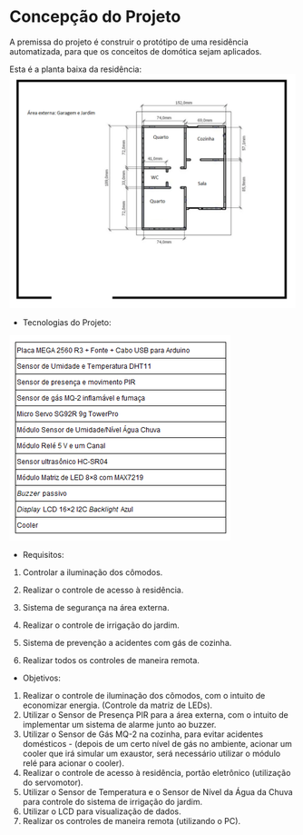 # Concepção do Projeto

A premissa do projeto é construir o protótipo de uma residência automatizada, para que os conceitos de domótica sejam aplicados.

Esta é a planta baixa da residência:
![Planta baixa](./figuras/NOVAplantabaixa.png)

* Tecnologias do Projeto:

![Tecnologias do Projeto](./figuras/tecnologias.png)


* Requisitos:

1. Controlar a iluminação dos cômodos.

2. Realizar o controle de acesso à residência.

3. Sistema de segurança na área externa.

4. Realizar o controle de irrigação do jardim. 

4. Sistema de prevenção a acidentes com gás de cozinha.

5. Realizar todos os controles de maneira remota.

* Objetivos:

1. Realizar o controle de iluminação dos cômodos, com o intuito de economizar energia. (Controle da matriz de LEDs).
2. Utilizar o Sensor de Presença PIR para a área externa, com o intuito de implementar um sistema de alarme junto ao buzzer.
3. Utilizar o Sensor de Gás MQ-2 na cozinha, para evitar acidentes domésticos - (depois de um certo nível de gás no ambiente, acionar um cooler que irá simular um exaustor, será necessário utilizar o módulo relé para acionar o cooler).
4. Realizar o controle de acesso à residência, portão eletrônico (utilização do servomotor).
5. Utilizar o Sensor de Temperatura e o Sensor de Nível da Água da Chuva para controle do sistema de irrigação do jardim.
6. Utilizar o LCD para visualização de dados.
7. Realizar os controles de maneira remota (utilizando o PC).



